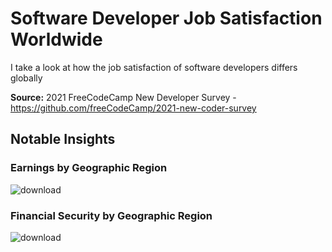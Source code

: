 # Software Developer Job Satisfaction Worldwide
I take a look at how the job satisfaction of software developers differs globally

**Source:** 2021 FreeCodeCamp New Developer Survey - https://github.com/freeCodeCamp/2021-new-coder-survey

## Notable Insights
### Earnings by Geographic Region
![download](https://user-images.githubusercontent.com/37257304/163645816-2589ab67-b587-4a07-9e42-93fbde4773fd.png)
### Financial Security by Geographic Region
![download](https://user-images.githubusercontent.com/37257304/163645987-fe21621d-ff7b-4cdc-91ed-a6d03419198f.png)
